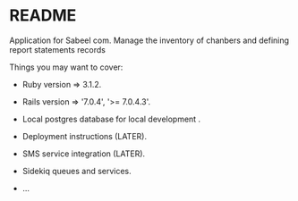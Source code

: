 # README

Application for Sabeel com.
Manage the inventory of chanbers and defining report statements records

Things you may want to cover:

* Ruby version => 3.1.2.

* Rails version =>  '7.0.4', '>= 7.0.4.3'.

* Local postgres database for local development .

* Deployment instructions (LATER).

* SMS service integration (LATER).

* Sidekiq queues and services.

* ...
